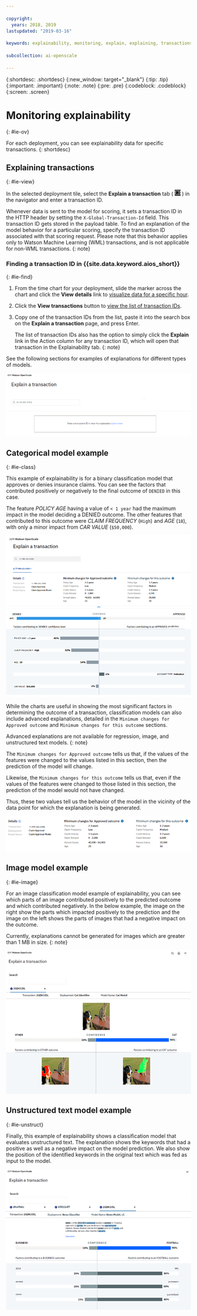 ```yaml
---

copyright:
  years: 2018, 2019
lastupdated: "2019-03-16"

keywords: explainability, monitoring, explain, explaining, transactions, transaction ID

subcollection: ai-openscale

---
```


{:shortdesc: .shortdesc}
{:new_window: target="_blank"}
{:tip: .tip}
{:important: .important}
{:note: .note}
{:pre: .pre}
{:codeblock: .codeblock}
{:screen: .screen}

# Monitoring explainability
{: #ie-ov}

For each deployment, you can see explainability data for specific transactions.
{: shortdesc}

## Explaining transactions
{: #ie-view}

In the selected deployment tile, select the **Explain a transaction** tab ( ![Explain a transaction tab](images/insight-transact-tab.png) ) in the navigator and enter a transaction ID.

Whenever data is sent to the model for scoring, it sets a transaction ID in the HTTP header by setting the `X-Global-Transaction-Id` field. This transaction ID gets stored in the payload table. To find an explanation of the model behavior for a particular scoring, specify the transaction ID associated with that scoring request. Please note that this behavior applies only to Watson Machine Learning (WML) transactions, and is not applicable for non-WML transactions.
{: note}

### Finding a transaction ID in {{site.data.keyword.aios_short}}
{: #ie-find}

1.  From the time chart for your deployment, slide the marker across the chart and click the **View details** link to [visualize data for a specific hour](/docs/services/ai-openscale?topic=ai-openscale-it-ov#it-vdet).
1.  Click the **View transactions** button to [view the list of transaction IDs](/docs/services/ai-openscale?topic=ai-openscale-it-ov#it-tra).
1.  Copy one of the transaction IDs from the list, paste it into the search box on the **Explain a transaction** page, and press Enter.

    The list of transaction IDs also has the option to simply click the **Explain** link in the Action column for any transaction ID, which will open that transaction in the Explainability tab.
    {: note}

  See the following sections for examples of explanations for different types of models.

  ![Explainability transaction ID](images/insight-explain-trans-id.png)

## Categorical model example
{: #ie-class}

This example of explainability is for a binary classification model that approves or denies insurance claims. You can see the factors that contributed positively or negatively to the final outcome of `DENIED` in this case.

The feature *POLICY AGE* having a value of `< 1 year` had the maximum impact in the model deciding a DENIED outcome. The other features that contributed to this outcome were *CLAIM FREQUENCY* (`High`) and *AGE* (`18`), with only a minor impact from *CAR VALUE* (`$50,000`).

![Explainability binary classification](images/insight-explain-binary.png)

While the charts are useful in showing the most significant factors in determining the outcome of a transaction, classification models can also include advanced explanations, detailed in the `Minimum changes for Approved outcome` and `Minimum changes for this outcome` sections.

Advanced explanations are not available for regression, image, and unstructured text models.
{: note}

The `Minimum changes for Approved outcome` tells us that, if the values of the features were changed to the values listed in this section, then the prediction of the model will change.

Likewise, the `Minimum changes for this outcome` tells us that, even if the values of the features were changed to those listed in this section, the prediction of the model would not have changed.

Thus, these two values tell us the behavior of the model in the vicinity of the data point for which the explanation is being generated.

![Explainability binary classification](images/insight-explain-binary2.png)

## Image model example
{: #ie-image}

For an image classification model example of explainability, you can see which parts of an image contributed positively to the predicted outcome and which contributed negatively. In the below example, the image on the right show the parts which impacted positively to the prediction and the image on the left shows the parts of images that had a negative impact on the outcome.

Currently, explanations cannot be generated for images which are greater than 1 MB in size.
{: note}

![Explainability image classification](images/insight-explain-image.png)

## Unstructured text model example
{: #ie-unstruct}

Finally, this example of explainability shows a classification model that evaluates unstructured text. The explanation shows the keywords that had a positive as well as a negative impact on the model prediction. We also show the position of the identified keywords in the original text which was fed as input to the model.

![Explainability image classification](images/insight-explain-text.png)
